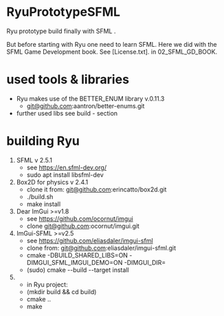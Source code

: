 # RyuPrototypeSFML

Ryu prototype build finally with SFML .

But before starting with Ryu one need to learn SFML. Here we did with the SFML Game Development book.
See [License.txt]. in 02_SFML_GD_BOOK.

# used tools & libraries
- Ryu makes use of the BETTER_ENUM library v.0.11.3
    - git@github.com:aantron/better-enums.git
- further used libs see build -  section

# building Ryu
1. SFML v 2.5.1
    - see https://en.sfml-dev.org/
    - sudo apt install libsfml-dev
2. Box2D for physics v 2.4.1
    - clone it from: git@github.com:erincatto/box2d.git
    - ./build.sh
    - make install
3. Dear ImGui >=v1.8
    - see https://github.com/ocornut/imgui
    - clone git@github.com:ocornut/imgui.git    
4. ImGui-SFML >=v2.5
    - see https://github.com/eliasdaler/imgui-sfml
    - clone from: git@github.com:eliasdaler/imgui-sfml.git
    - cmake <ImGui-SFML repo folder>  -DBUILD_SHARED_LIBS=ON -DIMGUI_SFML_IMGUI_DEMO=ON -DIMGUI_DIR=<path with built SFML>
    - (sudo) cmake --build <ImGui-SFML repo folder>  --target install
5. - in Ryu project:
    - (mkdir build && cd build)
    - cmake ..
    - make
    